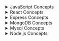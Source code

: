 <details>
  <summary>JavaScript Concepts</summary>

- **Closures**: Functions that retain access to their lexical scope.
- **Hoisting**: Variable and function declarations are moved to the top.
- **Event Loop**: Handles async operations using a queue and call stack.

[Read More](./javascript.md)

</details>

<details>
  <summary>React Concepts</summary>

- **Closures**: Functions that retain access to their lexical scope.
- **Hoisting**: Variable and function declarations are moved to the top.
- **Event Loop**: Handles async operations using a queue and call stack.

[Read More](./react.md)

</details>

<details>
  <summary>Express Concepts</summary>

- **Closures**: Functions that retain access to their lexical scope.
- **Hoisting**: Variable and function declarations are moved to the top.
- **Event Loop**: Handles async operations using a queue and call stack.

[Read More](./express.md)

</details>

<details>
  <summary>MongoDB Concepts</summary>

- **Closures**: Functions that retain access to their lexical scope.
- **Hoisting**: Variable and function declarations are moved to the top.
- **Event Loop**: Handles async operations using a queue and call stack.

[Read More](./mongoDB.md)

</details>

<details>
  <summary>Mysql Concepts</summary>

- **Closures**: Functions that retain access to their lexical scope.
- **Hoisting**: Variable and function declarations are moved to the top.
- **Event Loop**: Handles async operations using a queue and call stack.

[Read More](./mysql.md)

</details>

<details>
  <summary>Node.js Concepts</summary>

- **Closures**: Functions that retain access to their lexical scope.
- **Hoisting**: Variable and function declarations are moved to the top.
- **Event Loop**: Handles async operations using a queue and call stack.

[Read More](./nodejs.md)

</details>
